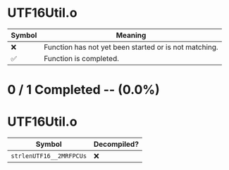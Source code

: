 # UTF16Util.o
| Symbol | Meaning 
| ------------- | ------------- 
| :x: | Function has not yet been started or is not matching. 
| :white_check_mark: | Function is completed. 


# 0 / 1 Completed -- (0.0%)
# UTF16Util.o
| Symbol | Decompiled? |
| ------------- | ------------- |
| `strlenUTF16__2MRFPCUs` | :x: |
